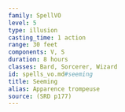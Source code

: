 ```yaml
---
family: SpellVO
level: 5
type: illusion
casting_time: 1 action
range: 30 feet
components: V, S
duration: 8 hours
classes: Bard, Sorcerer, Wizard
id: spells_vo.md#seeming
title: Seeming
alias: Apparence trompeuse
source: (SRD p177)
---
```



